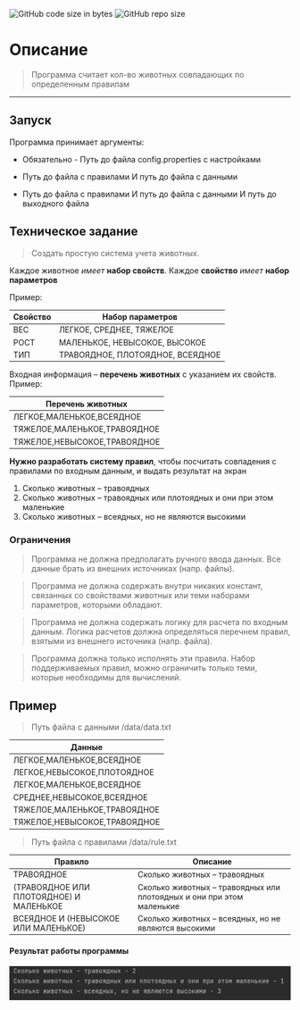![GitHub code size in bytes](https://img.shields.io/github/languages/code-size/code-cesar/SystemCounterAnimals)
![GitHub repo size](https://img.shields.io/github/repo-size/code-cesar/SystemCounterAnimals)

# Описание
> Программа считает кол-во животных совпадающих по определенным правилам

---
## Запуск
Программа принимает аргументы:
- Обязательно - Путь до файла config.properties с настройками

- Путь до файла с правилами И путь до файла с данными
- Путь до файла с правилами И путь до файла с данными И путь до выходного файла


## Техническое задание

> Создать простую система учета животных. 

Каждое животное *имеет* **набор свойств**.
Каждое **свойство** *имеет* **набор параметров**

Пример:

| Свойство | Набор параметров                 |
| -------- | -------------------------------- |
| ВЕС      | ЛЕГКОЕ, СРЕДНЕЕ, ТЯЖЕЛОЕ         |
| РОСТ     | МАЛЕНЬКОЕ, НЕВЫСОКОЕ, ВЫСОКОЕ    |
| ТИП      | ТРАВОЯДНОЕ, ПЛОТОЯДНОЕ, ВСЕЯДНОЕ |


Входная информация – **перечень животных** с указанием их свойств.
Пример:

| Перечень животных            |
| ---------------------------- |
| ЛЕГКОЕ,МАЛЕНЬКОЕ,ВСЕЯДНОЕ    |
| ТЯЖЕЛОЕ,МАЛЕНЬКОЕ,ТРАВОЯДНОЕ |
| ТЯЖЕЛОЕ,НЕВЫСОКОЕ,ТРАВОЯДНОЕ |

**Нужно разработать систему правил**, чтобы посчитать совпадения с правилами по входным данным, и выдать  результат на экран

1. Сколько животных – травоядных  
2. Сколько животных – травоядных или плотоядных и они при этом маленькие  
3. Сколько животных – всеядных, но не являются высокими

### Ограничения

> Программа не должна предполагать ручного ввода данных.
> Все данные брать из внешних  источниках (напр. файлы).  


> Программа не должна содержать внутри никаких констант, связанных со свойствами животных  или теми наборами параметров, которыми обладают.

> Программа не должна содержать логику для расчета по входным данным. Логика расчетов должна определяться перечнем правил, взятыми из внешнего источника (напр. файла).  

> Программа должна только исполнять эти правила. Набор поддерживаемых правил, можно  ограничить только теми, которые необходимы для вычислений.

## Пример

> Путь файла с данными /data/data.txt

| Данные                       |
| ---------------------------- |
| ЛЕГКОЕ,МАЛЕНЬКОЕ,ВСЕЯДНОЕ    |
| ЛЕГКОЕ,НЕВЫСОКОЕ,ПЛОТОЯДНОЕ  |
| ЛЕГКОЕ,МАЛЕНЬКОЕ,ВСЕЯДНОЕ    |
| СРЕДНЕЕ,НЕВЫСОКОЕ,ВСЕЯДНОЕ   |
| ТЯЖЕЛОЕ,МАЛЕНЬКОЕ,ТРАВОЯДНОЕ |
| ТЯЖЕЛОЕ,НЕВЫСОКОЕ,ТРАВОЯДНОЕ |

> Путь файла с правилами /data/rule.txt

| Правило                                 | Описание                                                              |
| --------------------------------------- | --------------------------------------------------------------------- |
| ТРАВОЯДНОЕ                              | Сколько животных – травоядных                                         |
| (ТРАВОЯДНОЕ ИЛИ ПЛОТОЯДНОЕ) И МАЛЕНЬКОЕ | Сколько животных – травоядных или плотоядных и они при этом маленькие |
| ВСЕЯДНОЕ И (НЕВЫСОКОЕ ИЛИ МАЛЕНЬКОЕ)                   | Сколько животных – всеядных, но не являются высокими                  |

#### Результат работы программы
![Вывод информации в консоль](img/console.png)
